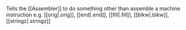 Tells the [[Assembler]] to do something other than assemble a machine instruction
e.g. [[orig|.orig]], [[end|.end]], [[fill|.fill]], [[blkw|.blkw]], [[stringz|.stringz]]
